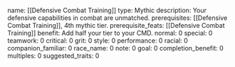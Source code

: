name: [[Defensive Combat Training]]
type: Mythic
description: Your defensive capabilities in combat are unmatched.
prerequisites: [[Defensive Combat Training]], 4th mythic tier.
prerequisite_feats: [[Defensive Combat Training]]
benefit: Add half your tier to your CMD.
normal: 0
special: 0
teamwork: 0
critical: 0
grit: 0
style: 0
performance: 0
racial: 0
companion_familiar: 0
race_name: 0
note: 0
goal: 0
completion_benefit: 0
multiples: 0
suggested_traits: 0
